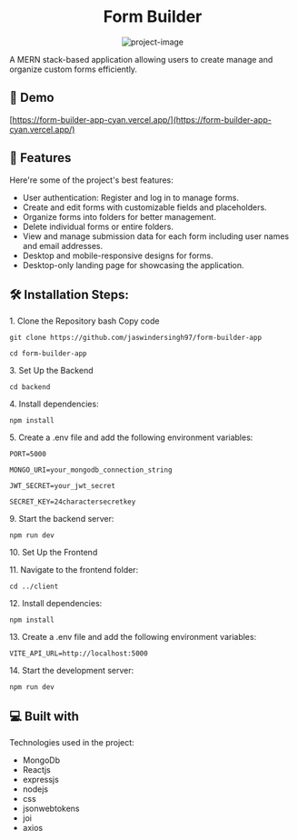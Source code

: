 <h1 align="center" id="title">Form Builder</h1>

<p align="center"><img src="https://socialify.git.ci/jaswindersingh97/form-builder-app/image?font=Raleway&amp;language=1&amp;name=1&amp;owner=1&amp;pattern=Overlapping+Hexagons&amp;stargazers=1&amp;theme=Dark" alt="project-image"></p>

<p id="description">A MERN stack-based application allowing users to create manage and organize custom forms efficiently.</p>

<h2>🚀 Demo</h2>

[https://form-builder-app-cyan.vercel.app/](https://form-builder-app-cyan.vercel.app/)

  
  
<h2>🧐 Features</h2>

Here're some of the project's best features:

*   User authentication: Register and log in to manage forms.
*   Create and edit forms with customizable fields and placeholders.
*   Organize forms into folders for better management.
*   Delete individual forms or entire folders.
*   View and manage submission data for each form including user names and email addresses.
*   Desktop and mobile-responsive designs for forms.
*   Desktop-only landing page for showcasing the application.

<h2>🛠️ Installation Steps:</h2>

<p>1. Clone the Repository bash Copy code</p>

```
git clone https://github.com/jaswindersingh97/form-builder-app
```

```
cd form-builder-app
```

<p>3. Set Up the Backend</p>

```
cd backend
```

<p>4. Install dependencies:</p>

```
npm install
```

<p>5. Create a .env file and add the following environment variables:</p>

```
PORT=5000
```

```
MONGO_URI=your_mongodb_connection_string
```

```
JWT_SECRET=your_jwt_secret
```

```
SECRET_KEY=24charactersecretkey
```

<p>9. Start the backend server:</p>

```
npm run dev
```

<p>10. Set Up the Frontend</p>

<p>11. Navigate to the frontend folder:</p>

```
cd ../client
```

<p>12. Install dependencies:</p>

```
npm install
```

<p>13. Create a .env file and add the following environment variables:</p>

```
VITE_API_URL=http://localhost:5000
```

<p>14. Start the development server:</p>

```
npm run dev
```

  
  
<h2>💻 Built with</h2>

Technologies used in the project:

*   MongoDb
*   Reactjs
*   expressjs
*   nodejs
*   css
*   jsonwebtokens
*   joi
*   axios
